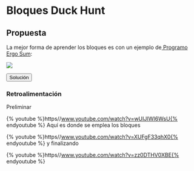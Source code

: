 
# Bloques Duck Hunt

## Propuesta

La mejor forma de aprender los bloques es con un ejemplo de[ Programo Ergo Sum](http://www.programoergosum.com/cursos-online/scratch):

![](http://www.programoergosum.com/images/cursos/130-juego-de-duck-hunt-programado-con-scratch/intro-juego-de-duck-hunt-programado-con-scratch.png)
<script type="text/javascript">var feedback26_93text = "Solución";</script><input type="button" name="toggle-feedback-26_93" value="Solución" class="feedbackbutton" onclick="$exe.toggleFeedback(this,false);return false" />

### Retroalimentación

Preliminar

{% youtube %}https//www.youtube.com/watch?v=wUIJIWI6WsU{% endyoutube %}
Aquí es donde se emplea los bloques

{% youtube %}https//www.youtube.com/watch?v=XUFgF33qhX0{% endyoutube %}
y finalizando

{% youtube %}https//www.youtube.com/watch?v=zz0DTHV0XBE{% endyoutube %}

